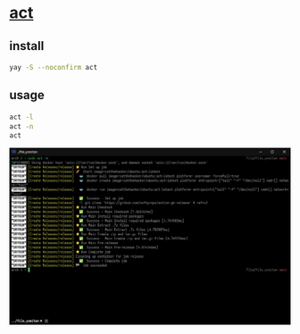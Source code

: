 # [act](https://github.com/nektos/act)

## install

```sh
yay -S --noconfirm act
```

## usage

```sh
act -l
act -n
act
```

![act](/_image/bin/_arch/act.png)
